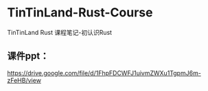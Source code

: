 # TinTinLand-Rust-Course
TinTinLand Rust 课程笔记-初认识Rust

## 课件ppt：
https://drive.google.com/file/d/1FhpFDCWFJ1uivmZWXu1TgpmJ6m-zFeHB/view
